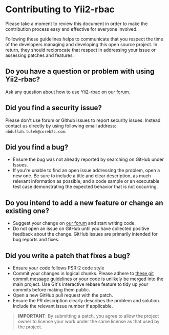 # Contributing to Yii2-rbac

Please take a moment to review this document in order to make the contribution process easy and effective for everyone
involved.

Following these guidelines helps to communicate that you respect the time of the developers managing and developing 
this open source project. In return, they should reciprocate that respect in addressing your issue or assessing
patches and features.

## Do you have a question or problem with using Yii2-rbac?

Ask any question about how to use Yii2-rbac on [our forum](http://coreb2c.com).

## Did you find a security issue?

Please don't use forum or Github issues to report security issues. Instead contact us directly by using following email
address: `abdullah.tulek@coreb2c.com`.

## Did you find a bug?

- Ensure the bug was not already reported by searching on GitHub under Issues.
- If you're unable to find an open issue addressing the problem, open a new one. Be sure to include a title and clear
 description, as much relevant information as possible, and a code sample or an executable test case demonstrating the
 expected behavior that is not occurring.
 
## Do you intend to add a new feature or change an existing one?

- Suggest your change on [our forum](http://coreb2c.com) and start writing code.
- Do not open an issue on GitHub until you have collected positive feedback about the change. GitHub issues are
 primarily intended for bug reports and fixes.

## Did you write a patch that fixes a bug?

- Ensure your code follows PSR-2 code style
- Commit your changes in logical chunks. Please adhere to
 [these git commit message guidelines](http://tbaggery.com/2008/04/19/a-note-about-git-commit-messages.html) or your
 code is unlikely be merged into the main project. Use Git's interactive rebase feature to tidy up your commits before
 making them public.
 - Open a new GitHub pull request with the patch.
 - Ensure the PR description clearly describes the problem and solution. Include the relevant issue number if applicable.

> **IMPORTANT**: By submitting a patch, you agree to allow the project owner to license your work under the same license
 as that used by the project.
